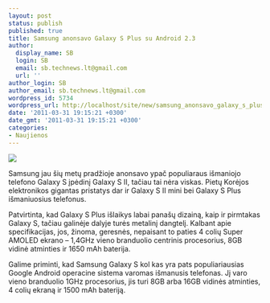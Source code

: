 ```yaml
---
layout: post
status: publish
published: true
title: Samsung anonsavo Galaxy S Plus su Android 2.3
author:
  display_name: SB
  login: SB
  email: sb.technews.lt@gmail.com
  url: ''
author_login: SB
author_email: sb.technews.lt@gmail.com
wordpress_id: 5734
wordpress_url: http://localhost/site/new/samsung_anonsavo_galaxy_s_plus_su_android_23/
date: '2011-03-31 19:15:21 +0300'
date_gmt: '2011-03-31 19:15:21 +0300'
categories:
- Naujienos
---
```

<div class="imgright"><img src="http://technews.lt/upload/galaxy%20ace.jpg"  /></div>
<p>Samsung jau šių metų pradžioje anonsavo ypač populiaraus išmaniojo telefono Galaxy S įpėdinį Galaxy S II, tačiau tai nėra viskas. Pietų Korėjos elektronikos gigantas pristatys dar ir Galaxy S II mini bei Galaxy S Plus išmaniuosius telefonus.</p>
<p>Patvirtinta, kad Galaxy S Plus išlaikys labai panašų dizainą, kaip ir pirmtakas Galaxy S, tačiau galinėje dalyje turės metalinį dangtelį. Kalbant apie specifikacijas, jos, žinoma, geresnės, nepaisant to paties 4 colių Super AMOLED ekrano – 1,4GHz vieno branduolio centrinis procesorius, 8GB vidinė atminties ir 1650 mAh baterija.</p>
<p>Galime priminti, kad Samsung Galaxy S kol kas yra pats populiariausias Google Android operacine sistema varomas išmanusis telefonas. Jį varo vieno branduolio 1GHz procesorius, jis turi 8GB arba 16GB vidinės atminties, 4 colių ekraną ir 1500 mAh bateriją.<br /></p>
